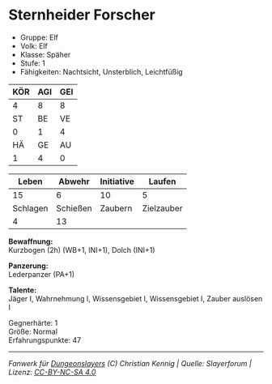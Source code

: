 # Sternheider Forscher  
- Gruppe: Elf  
- Volk: Elf  
- Klasse: Späher  
- Stufe: 1  
- Fähigkeiten: Nachtsicht, Unsterblich, Leichtfüßig  


| KÖR | AGI | GEI |  
| --- | --- | --- |  
| 4   | 8   | 8   |
| ST  | BE  | VE  |  
| 0   | 1   | 4   |
| HÄ  | GE  | AU  |  
| 1   | 4   | 0   |


| Leben    | Abwehr   | Initiative | Laufen     |
| -------- | -------- | ---------- | ---------- |
| 15       | 6        | 10         | 5          |
| Schlagen | Schießen | Zaubern    | Zielzauber |
| 4        | 13       |            |            |

**Bewaffnung:**  
Kurzbogen (2h) (WB+1, INI+1), Dolch (INI+1)

**Panzerung:**  
Lederpanzer (PA+1)

**Talente:**  
Jäger I, Wahrnehmung I, Wissensgebiet I, Wissensgebiet I, Zauber auslösen I

Gegnerhärte: 1  
Größe: Normal  
Erfahrungspunkte: 47  



___
*Fanwerk für [Dungeonslayers](https://www.dungeonslayers.net/) (C) Christian Kennig | Quelle: Slayerforum | Lizenz: [CC-BY-NC-SA 4.0](https://creativecommons.org/licenses/by-nc-sa/4.0/deed.de)*